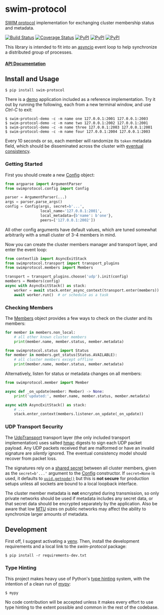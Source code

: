 swim-protocol
=============

[SWIM protocol][0] implementation for exchanging cluster membership status and
metadata.

[![Build Status](https://travis-ci.com/icgood/swim-protocol.svg?branch=master)](https://travis-ci.com/icgood/swim-protocol)
[![Coverage Status](https://coveralls.io/repos/icgood/swim-protocol/badge.svg)](https://coveralls.io/r/icgood/swim-protocol)
[![PyPI](https://img.shields.io/pypi/v/swim-protocol.svg)](https://pypi.python.org/pypi/swim-protocol)
[![PyPI](https://img.shields.io/pypi/pyversions/swim-protocol.svg)](https://pypi.python.org/pypi/swim-protocol)
[![PyPI](https://img.shields.io/pypi/l/swim-protocol.svg)](https://pypi.python.org/pypi/swim-protocol)

This library is intended to fit into an [asyncio][1] event loop to help
synchronize a distributed group of processes.

#### [API Documentation](https://icgood.github.io/swim-protocol/)

## Install and Usage

```console
$ pip install swim-protocol
```

There is a [demo][2] application included as a reference implementation. Try it
out by running the following, each from a new terminal window, and use _Ctrl-C_
to exit:

```console
$ swim-protocol-demo -c -m name one 127.0.0.1:2001 127.0.0.1:2003
$ swim-protocol-demo -c -m name two 127.0.0.1:2002 127.0.0.1:2001
$ swim-protocol-demo -c -m name three 127.0.0.1:2003 127.0.0.1:2001
$ swim-protocol-demo -c -m name four 127.0.0.1:2004 127.0.0.1:2003
```

Every 10 seconds or so, each member will randomize its `token` metadata field,
which should be disseminated across the cluster with [eventual consistency][6].

### Getting Started

First you should create a new [Config][100] object:

```python
from argparse import ArgumentParser
from swimprotocol.config import Config

parser = ArgumentParser(...)
args = parser.parse_args()
config = Config(args, secret=b'...',
                local_name='127.0.0.1:2001',
                local_metadata={b'name': b'one'},
                peers=['127.0.0.1:2002'])
```

All other config arguments have default values, which are tuned somewhat
arbitrarily with a small cluster of 3-4 members in mind.

Now you can create the cluster members manager and transport layer, and enter
the event loop:

```python
from contextlib import AsyncExitStack
from swimprotocol.transport import transport_plugins
from swimprotocol.members import Members

transport = transport_plugins.choose('udp').init(config)
members = Members(config)
async with AsyncExitStack() as stack:
    worker = await stack.enter_async_context(transport.enter(members))
    await worker.run()  # or schedule as a task
```

### Checking Members

The [Members][101] object provides a few ways to check on the cluster and its
members:

```python
for member in members.non_local:
    # all other known cluster members
    print(member.name, member.status, member.metadata)

from swimprotocol.status import Status
for member in members.get_status(Status.AVAILABLE):
    # all cluster members except offline
    print(member.name, member.status, member.metadata)
```

Alternatively, listen for status or metadata changes on all members:

```python
from swimprotocol.member import Member

async def _on_update(member: Member) -> None:
    print('updated:', member.name, member.status, member.metadata)

async with AsyncExitStack() as stack:
    # ...
    stack.enter_context(members.listener.on_update(_on_update))
```

### UDP Transport Security

The [UdpTransport][102] transport layer (the only included transport
implementation) uses salted [hmac][7] digests to sign each UDP packet payload.
Any UDP packets received that are malformed or have an invalid signature are
*silently* ignored. The eventual consistency model should recover from packet
loss.

The signatures rely on a [shared secret][8] between all cluster members, given
as the `secret=b'...'` argument to the [Config][100] constructor. If
`secret=None` is used, it defaults to [`uuid.getnode()`][9] but this is **not
secure** for production setups unless all sockets are bound to a local loopback
interface.

The cluster member metadata is **not** encrypted during transmission, so only
private networks should be used if metadata includes any secret data, or that
secret data should be encrypted separately by the application. Also be aware
that low [MTU][10] sizes on public networks may affect the ability to
synchronize larger amounts of metadata.

## Development

First off, I suggest activating a [venv][3]. Then, install the development
requirements and a local link to the *swim-protocol* package:

```
$ pip install -r requirements-dev.txt
```

### Type Hinting

This project makes heavy use of Python's [type hinting][4] system, with the
intention of a clean run of [mypy][5]:

```console
$ mypy
```

No code contribution will be accepted unless it makes every effort to use type
hinting to the extent possible and common in the rest of the codebase.

[0]: https://www.cs.cornell.edu/projects/Quicksilver/public_pdfs/SWIM.pdf
[1]: https://docs.python.org/3/library/asyncio.html
[2]: https://github.com/icgood/swim-protocol/blob/main/swimprotocol/demo/__init__.py
[3]: https://docs.python.org/3/library/venv.html
[4]: https://docs.python.org/3/library/typing.html
[5]: http://mypy-lang.org/
[6]: https://en.wikipedia.org/wiki/Eventual_consistency
[7]: https://docs.python.org/3/library/hmac.html
[8]: https://en.wikipedia.org/wiki/Shared_secret
[9]: https://docs.python.org/3/library/uuid.html#uuid.getnode
[10]: https://en.wikipedia.org/wiki/Maximum_transmission_unit

[100]: https://icgood.github.io/swim-protocol/swimprotocol.html#swimprotocol.config.Config
[101]: https://icgood.github.io/swim-protocol/swimprotocol.html#swimprotocol.members.Member
[102]: https://icgood.github.io/swim-protocol/swimprotocol.udp.html#swimprotocol.udp.UdpTransport
